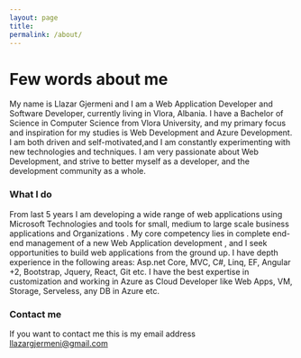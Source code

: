 ```yaml
---
layout: page
title:
permalink: /about/
---
```


# Few words about me 

My name is Llazar Gjermeni and I am a  Web Application Developer and Software Developer, currently living in Vlora, Albania. I have a Bachelor of Science in Computer Science from Vlora University, and my primary focus and inspiration for my studies is Web Development and Azure Development. I am both driven and self-motivated,and I am constantly experimenting with new technologies and techniques. I am very passionate about Web Development, and strive to better myself as a developer, and the development community as a whole.

### What I do

From last 5 years I am developing a wide range of web applications using Microsoft Technologies and tools for small, medium to large scale business applications and Organizations . My core competency lies in complete end-end management of a new Web Application development , and I seek opportunities to build web applications from the ground up. 
I have depth experience in the following areas: Asp.net Core, MVC, C#, Linq, EF, Angular +2, Bootstrap, Jquery, React, Git etc. 
I have the best expertise in customization and working in Azure as Cloud Developer like Web Apps, VM, Storage, Serveless, any DB in Azure etc. 


### Contact me

If you want to contact me this is my email address [llazargjermeni@gmail.com](mailto:llazargjermeni@gmail.com)